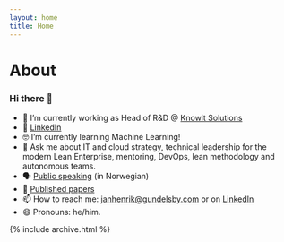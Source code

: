 ```yaml
---
layout: home
title: Home
---
```


# About

### Hi there 👋

- 🔭 I’m currently working as Head of R&D @ [Knowit Solutions](https://github.com/knowit) 
- 💼 [LinkedIn](https://www.linkedin.com/in/janhenrikgundelsby/)
- 🤓 I’m currently learning Machine Learning!
- 💬 Ask me about IT and cloud strategy, technical leadership for the modern Lean Enterprise, mentoring, DevOps, lean methodology and autonomous teams. 
- 🗣 [Public speaking](/foredrag) (in Norwegian)
- 🔬 [Published papers](/papers) 
- 📫 How to reach me: [janhenrik@gundelsby.com](mailto:janhenrik@gundelsby.com) or on [LinkedIn](https://www.linkedin.com/in/janhenrikgundelsby/)
- 😄 Pronouns: he/him.

{% include archive.html %}
